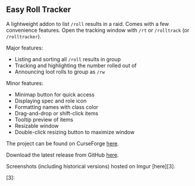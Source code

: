 Easy Roll Tracker
---

A lightweight addon to list `/roll` results in a raid.
Comes with a few convenience features. Open the tracking
window with `/rt` or `/rolltrack` (or `/rolltracker`).

Major features:
- Listing and sorting all `/roll` results in group
- Tracking and highlighting the number rolled out of
- Announcing loot rolls to group as `/rw`

Minor features:
- Minimap button for quick access
- Displaying spec and role icon
- Formatting names with class color
- Drag-and-drop or shift-click items
- Tooltip preview of items
- Resizable window
- Double-click resizing button to maximize window

The project can be found on CurseForge [here][1].

Download the latest release from GitHub [here][2].

Screenshots (including historical versions) hosted on
Imgur [here][3].

[1]: https://www.curseforge.com/wow/addons/easy-roll-tracker
[2]: https://github.com/ErythroGuild/EasyRollTracker/releases/latest
[3]: 
